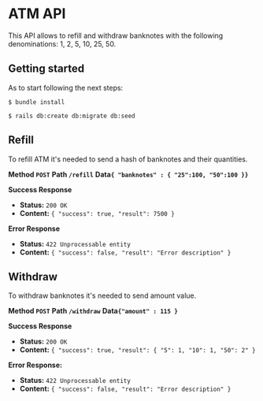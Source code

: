 # ATM API

This API allows to refill and withdraw banknotes with the following denominations: 1, 2, 5, 10, 25, 50.
## Getting started
As to start following the next steps:

```
$ bundle install
```

```
$ rails db:create db:migrate db:seed
```

**Refill**
   ----
   To refill ATM it's needed to send a hash of banknotes and their quantities.

 **Method `POST`**
 **Path `/refill`**
 **Data`{ "banknotes" : { "25":100, "50":100 }}`**

 **Success Response**

* **Status:** `200 OK`
* **Content:** `{ "success": true, "result": 7500 }`

 **Error Response**

* **Status:** `422 Unprocessable entity`
* **Content:** `{ "success": false, "result": "Error description" }`

**Withdraw**
   ----
   To withdraw banknotes it's needed to send amount value.

**Method `POST`**
**Path `/withdraw`**
**Data`{"amount" : 115 }`**

 **Success Response**

* **Status:** `200 OK`
* **Content:** `{ "success": true, "result": { "5": 1, "10": 1, "50": 2" }`

 **Error Response:**

* **Status:** `422 Unprocessable entity`
* **Content:** `{ "success": false, "result": "Error description" }`
